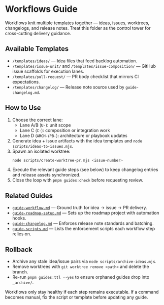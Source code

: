 # Workflows Guide

Workflows knit multiple templates together — ideas, issues, worktrees, changelogs, and release notes. Treat this folder as the control tower for cross-cutting delivery guidance.

## Available Templates

- `/templates/ideas/` — Idea files that feed backlog automation.
- `/templates/issue-unit/` and `/templates/issue-composition/` — GitHub issue scaffolds for execution lanes.
- `/templates/pull-request/` — PR body checklist that mirrors CI expectations.
- `/templates/changelog/` — Release note source used by `guide-changelog.md`.

## How to Use

1. Choose the correct lane:
   - Lane A/B (`U-`): unit scope
   - Lane C (`C-`): composition or integration work
   - Lane D (`ARCH-`/`PB-`): architecture or playbook updates
2. Generate idea + issue artifacts with the idea templates and `node scripts/ideas-to-issues.mjs`.
3. Spawn an isolated worktree:
   ```bash
   node scripts/create-worktree-pr.mjs <issue-number>
   ```
4. Execute the relevant guide steps (see below) to keep changelog entries and release assets synchronized.
5. Close the loop with `pnpm guides:check` before requesting review.

## Related Guides

- [`guide-workflow.md`](../guide-workflow.md) — Ground truth for idea → issue → PR delivery.
- [`guide-roadmap-setup.md`](../guide-roadmap-setup.md) — Sets up the roadmap project with automation hooks.
- [`guide-changelog.md`](../guide-changelog.md) — Enforces release note standards and batching.
- [`guide-scripts.md`](../guide-scripts.md) — Lists the enforcement scripts each workflow step relies on.

## Rollback

- Archive any stale idea/issue pairs via `node scripts/archive-ideas.mjs`.
- Remove worktrees with `git worktree remove <path>` and delete the branch.
- Re-run `pnpm guides:ttl --yes` to ensure orphaned guides drop into `_archive/`.

Workflows only stay healthy if each step remains executable. If a command becomes manual, fix the script or template before updating any guide.
